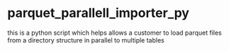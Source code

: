 # parquet_parallell_importer_py
this is a python script which helps allows a customer to load parquet files from a directory structure in parallel to multiple tables
